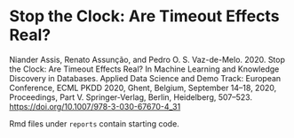 # Stop the Clock: Are Timeout Effects Real?

Niander Assis, Renato Assunção, and Pedro O. S. Vaz-de-Melo. 2020. Stop the Clock: Are Timeout Effects Real? In Machine Learning and Knowledge Discovery in Databases. Applied Data Science and Demo Track: European Conference, ECML PKDD 2020, Ghent, Belgium, September 14–18, 2020, Proceedings, Part V. Springer-Verlag, Berlin, Heidelberg, 507–523. https://doi.org/10.1007/978-3-030-67670-4_31

Rmd files under `reports` contain starting code.

